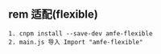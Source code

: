 ## rem 适配(flexible)
    1. cnpm install --save-dev amfe-flexible
    2. main.js 导入 Import "amfe-flexible"